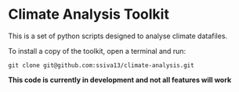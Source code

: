 # Climate Analysis Toolkit

This is a set of python scripts designed to analyse climate datafiles.

To install a copy of the toolkit, open a terminal and run:

```
git clone git@github.com:ssiva13/climate-analysis.git
```

**This code is currently in development and not all features will work**
